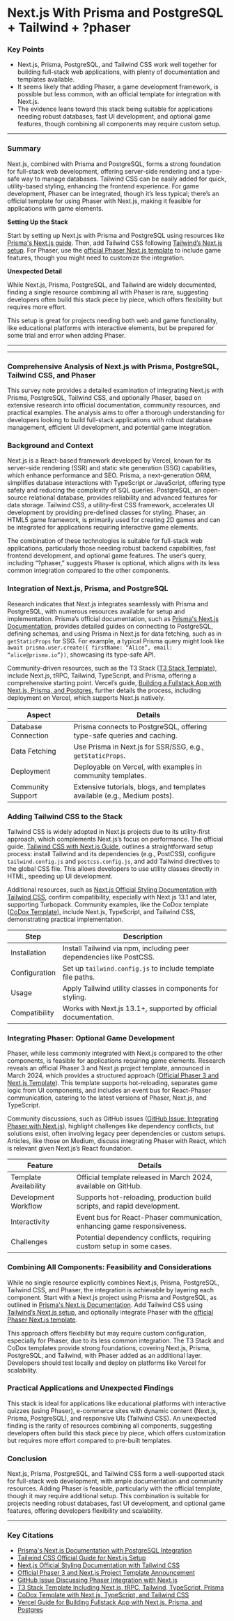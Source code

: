 # Next.js With Prisma and PostgreSQL + Tailwind + ?phaser

### Key Points

- Next.js, Prisma, PostgreSQL, and Tailwind CSS work well together for building full-stack web applications, with plenty of documentation and templates available.
- It seems likely that adding Phaser, a game development framework, is possible but less common, with an official template for integration with Next.js.
- The evidence leans toward this stack being suitable for applications needing robust databases, fast UI development, and optional game features, though combining all components may require custom setup.

---

### Summary

Next.js, combined with Prisma and PostgreSQL, forms a strong foundation for full-stack web development, offering server-side rendering and a type-safe way to manage databases. Tailwind CSS can be easily added for quick, utility-based styling, enhancing the frontend experience. For game development, Phaser can be integrated, though it’s less typical; there’s an official template for using Phaser with Next.js, making it feasible for applications with game elements.

**Setting Up the Stack**

Start by setting up Next.js with Prisma and PostgreSQL using resources like [Prisma's Next.js guide](https://www.prisma.io/nextjs). Then, add Tailwind CSS following [Tailwind’s Next.js setup](https://tailwindcss.com/docs/guides/nextjs). For Phaser, use the [official Phaser Next.js template](https://phaser.io/news/2024/03/official-phaser-3-and-nextjs-template) to include game features, though you might need to customize the integration.

**Unexpected Detail**

While Next.js, Prisma, PostgreSQL, and Tailwind are widely documented, finding a single resource combining all with Phaser is rare, suggesting developers often build this stack piece by piece, which offers flexibility but requires more effort.

This setup is great for projects needing both web and game functionality, like educational platforms with interactive elements, but be prepared for some trial and error when adding Phaser.

---

---

### Comprehensive Analysis of Next.js with Prisma, PostgreSQL, Tailwind CSS, and Phaser

This survey note provides a detailed examination of integrating Next.js with Prisma, PostgreSQL, Tailwind CSS, and optionally Phaser, based on extensive research into official documentation, community resources, and practical examples. The analysis aims to offer a thorough understanding for developers looking to build full-stack applications with robust database management, efficient UI development, and potential game integration.

### Background and Context

Next.js is a React-based framework developed by Vercel, known for its server-side rendering (SSR) and static site generation (SSG) capabilities, which enhance performance and SEO. Prisma, a next-generation ORM, simplifies database interactions with TypeScript or JavaScript, offering type safety and reducing the complexity of SQL queries. PostgreSQL, an open-source relational database, provides reliability and advanced features for data storage. Tailwind CSS, a utility-first CSS framework, accelerates UI development by providing pre-defined classes for styling. Phaser, an HTML5 game framework, is primarily used for creating 2D games and can be integrated for applications requiring interactive game elements.

The combination of these technologies is suitable for full-stack web applications, particularly those needing robust backend capabilities, fast frontend development, and optional game features. The user’s query, including “?phaser,” suggests Phaser is optional, which aligns with its less common integration compared to the other components.

### Integration of Next.js, Prisma, and PostgreSQL

Research indicates that Next.js integrates seamlessly with Prisma and PostgreSQL, with numerous resources available for setup and implementation. Prisma’s official documentation, such as [Prisma's Next.js Documentation](https://www.prisma.io/nextjs), provides detailed guides on connecting to PostgreSQL, defining schemas, and using Prisma in Next.js for data fetching, such as in `getStaticProps` for SSG. For example, a typical Prisma query might look like `await prisma.user.create({ firstName: “Alice”, email: “alice@prisma.io”})`, showcasing its type-safe API.

Community-driven resources, such as the T3 Stack ([T3 Stack Template](https://github.com/t3-oss/create-t3-app)), include Next.js, tRPC, Tailwind, TypeScript, and Prisma, offering a comprehensive starting point. Vercel’s guide, [Building a Fullstack App with Next.js, Prisma, and Postgres](https://vercel.com/guides/nextjs-prisma-postgres), further details the process, including deployment on Vercel, which supports Next.js natively.

| Aspect | Details |
| --- | --- |
| Database Connection | Prisma connects to PostgreSQL, offering type-safe queries and caching. |
| Data Fetching | Use Prisma in Next.js for SSR/SSG, e.g., `getStaticProps`. |
| Deployment | Deployable on Vercel, with examples in community templates. |
| Community Support | Extensive tutorials, blogs, and templates available (e.g., Medium posts). |

### Adding Tailwind CSS to the Stack

Tailwind CSS is widely adopted in Next.js projects due to its utility-first approach, which complements Next.js’s focus on performance. The official guide, [Tailwind CSS with Next.js Guide](https://tailwindcss.com/docs/guides/nextjs), outlines a straightforward setup process: install Tailwind and its dependencies (e.g., PostCSS), configure `tailwind.config.js` and `postcss.config.js`, and add Tailwind directives to the global CSS file. This allows developers to use utility classes directly in HTML, speeding up UI development.

Additional resources, such as [Next.js Official Styling Documentation with Tailwind CSS](https://nextjs.org/docs/app/building-your-application/styling/tailwind-css), confirm compatibility, especially with Next.js 13.1 and later, supporting Turbopack. Community examples, like the CoDox template ([CoDox Template](https://codox.vercel.app/)), include Next.js, TypeScript, and Tailwind CSS, demonstrating practical implementation.

| Step | Description |
| --- | --- |
| Installation | Install Tailwind via npm, including peer dependencies like PostCSS. |
| Configuration | Set up `tailwind.config.js` to include template file paths. |
| Usage | Apply Tailwind utility classes in components for styling. |
| Compatibility | Works with Next.js 13.1+, supported by official documentation. |

### Integrating Phaser: Optional Game Development

Phaser, while less commonly integrated with Next.js compared to the other components, is feasible for applications requiring game elements. Research reveals an official Phaser 3 and Next.js project template, announced in March 2024, which provides a structured approach ([Official Phaser 3 and Next.js Template](https://phaser.io/news/2024/03/official-phaser-3-and-nextjs-template)). This template supports hot-reloading, separates game logic from UI components, and includes an event bus for React-Phaser communication, catering to the latest versions of Phaser, Next.js, and TypeScript.

Community discussions, such as GitHub issues ([GitHub Issue: Integrating Phaser with Next.js](https://github.com/proyecto26/ion-phaser/issues/41)), highlight challenges like dependency conflicts, but solutions exist, often involving legacy peer dependencies or custom setups. Articles, like those on Medium, discuss integrating Phaser with React, which is relevant given Next.js’s React foundation.

| Feature | Details |
| --- | --- |
| Template Availability | Official template released in March 2024, available on GitHub. |
| Development Workflow | Supports hot-reloading, production build scripts, and rapid development. |
| Interactivity | Event bus for React-Phaser communication, enhancing game responsiveness. |
| Challenges | Potential dependency conflicts, requiring custom setup in some cases. |

### Combining All Components: Feasibility and Considerations

While no single resource explicitly combines Next.js, Prisma, PostgreSQL, Tailwind CSS, and Phaser, the integration is achievable by layering each component. Start with a Next.js project using Prisma and PostgreSQL, as outlined in [Prisma's Next.js Documentation](https://www.prisma.io/nextjs). Add Tailwind CSS using [Tailwind’s Next.js setup](https://tailwindcss.com/docs/guides/nextjs), and optionally integrate Phaser with the [official Phaser Next.js template](https://phaser.io/news/2024/03/official-phaser-3-and-nextjs-template).

This approach offers flexibility but may require custom configuration, especially for Phaser, due to its less common integration. The T3 Stack and CoDox templates provide strong foundations, covering Next.js, Prisma, PostgreSQL, and Tailwind, with Phaser added as an additional layer. Developers should test locally and deploy on platforms like Vercel for scalability.

### Practical Applications and Unexpected Findings

This stack is ideal for applications like educational platforms with interactive quizzes (using Phaser), e-commerce sites with dynamic content (Next.js, Prisma, PostgreSQL), and responsive UIs (Tailwind CSS). An unexpected finding is the rarity of resources combining all components, suggesting developers often build this stack piece by piece, which offers customization but requires more effort compared to pre-built templates.

### Conclusion

Next.js, Prisma, PostgreSQL, and Tailwind CSS form a well-supported stack for full-stack web development, with ample documentation and community resources. Adding Phaser is feasible, particularly with the official template, though it may require additional setup. This combination is suitable for projects needing robust databases, fast UI development, and optional game features, offering developers flexibility and scalability.

---

### Key Citations

- [Prisma's Next.js Documentation with PostgreSQL Integration](https://www.prisma.io/nextjs)
- [Tailwind CSS Official Guide for Next.js Setup](https://tailwindcss.com/docs/guides/nextjs)
- [Next.js Official Styling Documentation with Tailwind CSS](https://nextjs.org/docs/app/building-your-application/styling/tailwind-css)
- [Official Phaser 3 and Next.js Project Template Announcement](https://phaser.io/news/2024/03/official-phaser-3-and-nextjs-template)
- [GitHub Issue Discussing Phaser Integration with Next.js](https://github.com/proyecto26/ion-phaser/issues/41)
- [T3 Stack Template Including Next.js, tRPC, Tailwind, TypeScript, Prisma](https://github.com/t3-oss/create-t3-app)
- [CoDox Template with Next.js, TypeScript, and Tailwind CSS](https://codox.vercel.app/)
- [Vercel Guide for Building Fullstack App with Next.js, Prisma, and Postgres](https://vercel.com/guides/nextjs-prisma-postgres)




